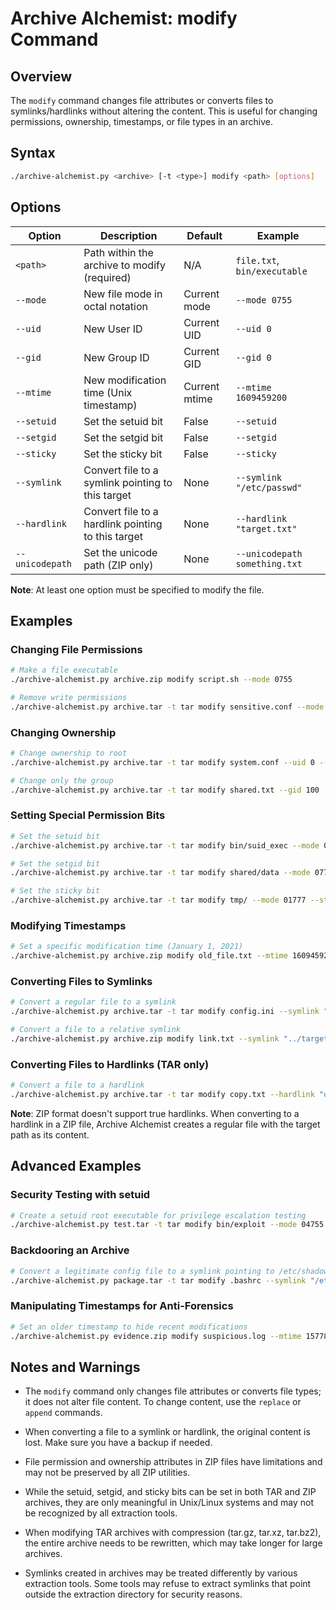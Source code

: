 # Archive Alchemist: modify Command

## Overview

The `modify` command changes file attributes or converts files to symlinks/hardlinks without altering the content. This is useful for changing permissions, ownership, timestamps, or file types in an archive.

## Syntax

```bash
./archive-alchemist.py <archive> [-t <type>] modify <path> [options]
```

## Options

| Option | Description | Default | Example |
|--------|-------------|---------|---------|
| `<path>` | Path within the archive to modify (required) | N/A | `file.txt`, `bin/executable` |
| `--mode` | New file mode in octal notation | Current mode | `--mode 0755` |
| `--uid` | New User ID | Current UID | `--uid 0` |
| `--gid` | New Group ID | Current GID | `--gid 0` |
| `--mtime` | New modification time (Unix timestamp) | Current mtime | `--mtime 1609459200` |
| `--setuid` | Set the setuid bit | False | `--setuid` |
| `--setgid` | Set the setgid bit | False | `--setgid` |
| `--sticky` | Set the sticky bit | False | `--sticky` |
| `--symlink` | Convert file to a symlink pointing to this target | None | `--symlink "/etc/passwd"` |
| `--hardlink` | Convert file to a hardlink pointing to this target | None | `--hardlink "target.txt"` |
| `--unicodepath` | Set the unicode path (ZIP only) | None | `--unicodepath something.txt` |

**Note**: At least one option must be specified to modify the file.

## Examples

### Changing File Permissions

```bash
# Make a file executable
./archive-alchemist.py archive.zip modify script.sh --mode 0755

# Remove write permissions
./archive-alchemist.py archive.tar -t tar modify sensitive.conf --mode 0444
```

### Changing Ownership

```bash
# Change ownership to root
./archive-alchemist.py archive.tar -t tar modify system.conf --uid 0 --gid 0

# Change only the group
./archive-alchemist.py archive.tar -t tar modify shared.txt --gid 100
```

### Setting Special Permission Bits

```bash
# Set the setuid bit
./archive-alchemist.py archive.tar -t tar modify bin/suid_exec --mode 0755 --setuid --uid 0

# Set the setgid bit
./archive-alchemist.py archive.tar -t tar modify shared/data --mode 0775 --setgid --gid 50

# Set the sticky bit
./archive-alchemist.py archive.tar -t tar modify tmp/ --mode 01777 --sticky
```

### Modifying Timestamps

```bash
# Set a specific modification time (January 1, 2021)
./archive-alchemist.py archive.zip modify old_file.txt --mtime 1609459200
```

### Converting Files to Symlinks

```bash
# Convert a regular file to a symlink
./archive-alchemist.py archive.tar -t tar modify config.ini --symlink "/etc/app/config.ini"

# Convert a file to a relative symlink
./archive-alchemist.py archive.zip modify link.txt --symlink "../target.txt"
```

### Converting Files to Hardlinks (TAR only)

```bash
# Convert a file to a hardlink
./archive-alchemist.py archive.tar -t tar modify copy.txt --hardlink "original.txt"
```

**Note**: ZIP format doesn't support true hardlinks. When converting to a hardlink in a ZIP file, Archive Alchemist creates a regular file with the target path as its content.

## Advanced Examples

### Security Testing with setuid

```bash
# Create a setuid root executable for privilege escalation testing
./archive-alchemist.py test.tar -t tar modify bin/exploit --mode 04755 --setuid --uid 0
```

### Backdooring an Archive

```bash
# Convert a legitimate config file to a symlink pointing to /etc/shadow
./archive-alchemist.py package.tar -t tar modify .bashrc --symlink "/etc/shadow"
```

### Manipulating Timestamps for Anti-Forensics

```bash
# Set an older timestamp to hide recent modifications
./archive-alchemist.py evidence.zip modify suspicious.log --mtime 1577836800  # Jan 1, 2020
```

## Notes and Warnings

- The `modify` command only changes file attributes or converts file types; it does not alter file content. To change content, use the `replace` or `append` commands.

- When converting a file to a symlink or hardlink, the original content is lost. Make sure you have a backup if needed.

- File permission and ownership attributes in ZIP files have limitations and may not be preserved by all ZIP utilities.

- While the setuid, setgid, and sticky bits can be set in both TAR and ZIP archives, they are only meaningful in Unix/Linux systems and may not be recognized by all extraction tools.

- When modifying TAR archives with compression (tar.gz, tar.xz, tar.bz2), the entire archive needs to be rewritten, which may take longer for large archives.

- Symlinks created in archives may be treated differently by various extraction tools. Some tools may refuse to extract symlinks that point outside the extraction directory for security reasons.